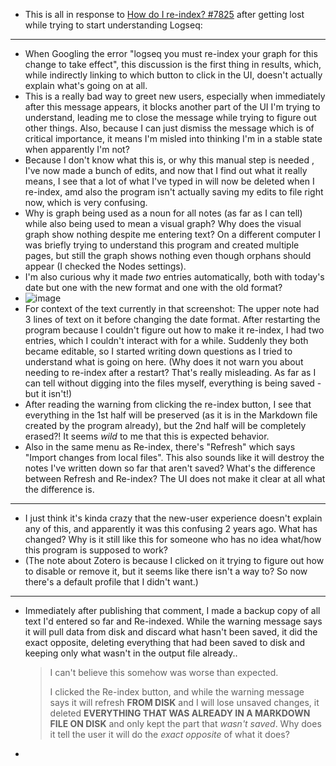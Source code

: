 - This is all in response to [How do I re-index? #7825](https://github.com/logseq/logseq/discussions/7825) after getting lost while trying to start understanding Logseq:
- ---
- When Googling the error "logseq you must re-index your graph for this change to take effect", this discussion is the first thing in results, which, while indirectly linking to which button to click in the UI, doesn't actually explain what's going on at all.
- This is a really bad way to greet new users, especially when immediately after this message appears, it blocks another part of the UI I'm trying to understand, leading me to close the message while trying to figure out other things. Also, because I can just dismiss the message which is of critical importance, it means I'm misled into thinking I'm in a stable state when apparently I'm not?
- Because I don't know what this is, or why this manual step is needed <!--for something the program should handle automatically-->, I've now made a bunch of edits, and now that I find out what it really means, I see that a lot of what I've typed in will now be deleted when I re-index, amd also the program isn't actually saving my edits to file right now, which is very confusing. <!--I'm left wondering what the hell is even going on?-->
- Why is graph being used as a noun for all notes (as far as I can tell) while also being used to mean a visual graph? Why does the visual graph show nothing despite me entering text? On a different computer I was briefly trying to understand this program and created multiple pages, but still the graph shows nothing even though orphans should appear (I checked the Nodes settings).
- I'm also curious why it made *two* entries automatically, both with today's date but one with the new format and one with the old format?
- ![image](https://github.com/user-attachments/assets/efd848d7-68d2-425a-9399-bac39f9b79a0)
- For context of the text currently in that screenshot: The upper note had 3 lines of text on it before changing the date format. After restarting the program because I couldn't figure out how to make it re-index, I had two entries, which I couldn't interact with for a while. Suddenly they both became editable, so I started writing down questions as I tried to understand what is going on here. (Why does it not warn you about needing to re-index after a restart? That's really misleading. As far as I can tell without digging into the files myself, everything is being saved - but it isn't!)
- After reading the warning from clicking the re-index button, I see that everything in the 1st half will be preserved (as it is in the Markdown file created by the program already), but the 2nd half will be completely erased?! It seems *wild* to me that this is expected behavior.
- Also in the same menu as Re-index, there's "Refresh" which says "Import changes from local files". This also sounds like it will destroy the notes I've written down so far that aren't saved? What's the difference between Refresh and Re-index? The UI does not make it clear at all what the difference is.
- ---
- I just think it's kinda crazy that the new-user experience doesn't explain any of this, and apparently it was this confusing 2 years ago. What has changed? Why is it still like this for someone who has no idea what/how this program is supposed to work?
  <!--Why does it ignore tasks put in in Markdown format when the default format is Markdown and I used the task syntax correctly. I tried it both by just adding brackets since it defaults to everything being in a list *and* tried `- [ ]`.-->
- (The note about Zotero is because I clicked on it trying to figure out how to disable or remove it, but it seems like there isn't a way to? So now there's a default profile that I didn't want.)
- ---
- Immediately after publishing that comment, I made a backup copy of all text I'd entered so far and Re-indexed. While the warning message says it will pull data from disk and discard what hasn't been saved, it did the exact opposite, deleting everything that had been saved to disk and keeping only what wasn't in the output file already..
  > I can't believe this somehow was worse than expected.
  > 
  > I clicked the Re-index button, and while the warning message says it will refresh **FROM DISK** and I will lose unsaved changes, it deleted **EVERYTHING THAT WAS ALREADY IN A MARKDOWN FILE ON DISK** and only kept the part that *wasn't saved*. Why does it tell the user it will do the *exact opposite* of what it does?
-